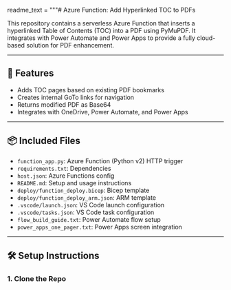 readme_text = """# Azure Function: Add Hyperlinked TOC to PDFs

This repository contains a serverless Azure Function that inserts a hyperlinked Table of Contents (TOC) into a PDF using PyMuPDF. It integrates with Power Automate and Power Apps to provide a fully cloud-based solution for PDF enhancement.

---

## 🚀 Features

- Adds TOC pages based on existing PDF bookmarks
- Creates internal GoTo links for navigation
- Returns modified PDF as Base64
- Integrates with OneDrive, Power Automate, and Power Apps

---

## 📦 Included Files

- `function_app.py`: Azure Function (Python v2) HTTP trigger
- `requirements.txt`: Dependencies
- `host.json`: Azure Functions config
- `README.md`: Setup and usage instructions
- `deploy/function_deploy.bicep`: Bicep template
- `deploy/function_deploy_arm.json`: ARM template
- `.vscode/launch.json`: VS Code launch configuration
- `.vscode/tasks.json`: VS Code task configuration
- `flow_build_guide.txt`: Power Automate flow setup
- `power_apps_one_pager.txt`: Power Apps screen integration

---

## 🛠 Setup Instructions

### 1. Clone the Repo


